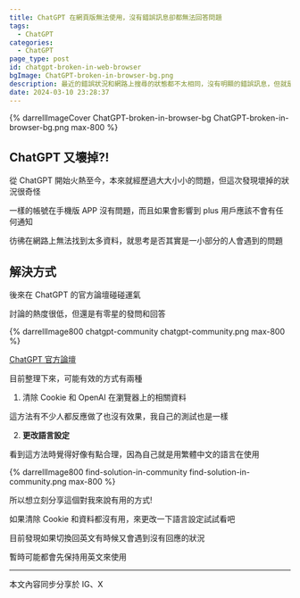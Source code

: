 ```yaml
---
title: ChatGPT 在網頁版無法使用，沒有錯誤訊息卻都無法回答問題
tags:
  - ChatGPT
categories:
  - ChatGPT
page_type: post
id: chatgpt-broken-in-web-browser
bgImage: ChatGPT-broken-in-browser-bg.png
description: 最近的錯誤狀況和網路上搜尋的狀態都不太相同，沒有明顯的錯誤訊息，但就是一直無法問答，最後發現可能只是語言的設定問題!
date: 2024-03-10 23:28:37
---
```


{% darrellImageCover ChatGPT-broken-in-browser-bg ChatGPT-broken-in-browser-bg.png max-800 %}

## ChatGPT 又壞掉?!

從 ChatGPT 開始火熱至今，本來就經歷過大大小小的問題，但這次發現壞掉的狀況很奇怪

一樣的帳號在手機版 APP 沒有問題，而且如果會影響到 plus 用戶應該不會有任何通知

彷彿在網路上無法找到太多資料，就思考是否其實是一小部分的人會遇到的問題


## 解決方式

後來在 ChatGPT 的官方論壇碰碰運氣

討論的熱度很低，但還是有零星的發問和回答

{% darrellImage800 chatgpt-community chatgpt-community.png max-800 %}

<a href="https://community.openai.com/"><i class="fa-solid fa-link"></i><span> ChatGPT 官方論壇 </span></a>

目前整理下來，可能有效的方式有兩種

1. 清除 Cookie 和 OpenAI 在瀏覽器上的相關資料

這方法有不少人都反應做了也沒有效果，我自己的測試也是一樣

2. **更改語言設定**

看到這方法時覺得好像有點合理，因為自己就是用繁體中文的語言在使用

{% darrellImage800 find-solution-in-community find-solution-in-community.png max-800 %}

所以想立刻分享這個對我來說有用的方式!

如果清除 Cookie 和資料都沒有用，來更改一下語言設定試試看吧

目前發現如果切換回英文有時候又會遇到沒有回應的狀況

暫時可能都會先保持用英文來使用

---

本文內容同步分享於 IG、X

<blockquote class="twitter-tweet" data-lang="zh-tw" data-theme="dark" data-align="center" data-cards="hidden"> <a href="https://twitter.com/DarrellMarTech/status/1766297215935586357"></a></blockquote> <script async src="https://platform.twitter.com/widgets.js" charset="utf-8"></script>

